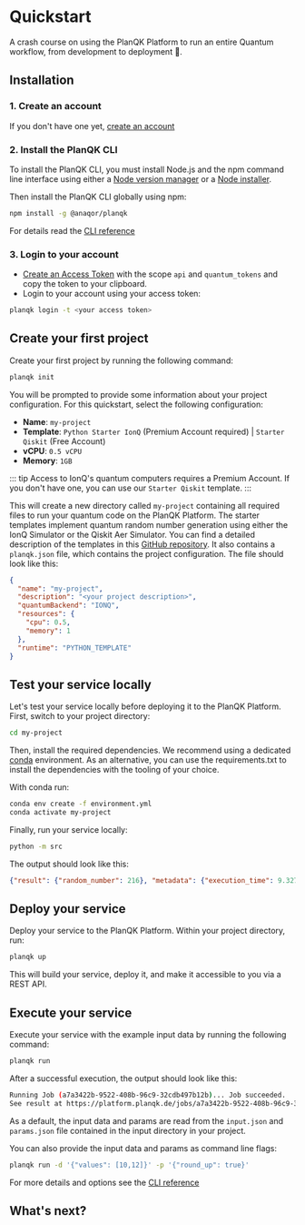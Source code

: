 # Quickstart

A crash course on using the PlanQK Platform to run an entire Quantum workflow, from development to deployment :rocket:.

## Installation

### 1. Create an account

If you don't have one yet, [create an account](https://platform.planqk.de/)

### 2. Install the PlanQK CLI

To install the PlanQK CLI, you must install Node.js and the npm command line interface using either a
[Node version manager](https://github.com/nvm-sh/nvm) or a [Node installer](https://nodejs.org/en/download).

Then install the PlanQK CLI globally using npm:

```bash
npm install -g @anaqor/planqk
```

For details read the [CLI reference](https://www.npmjs.com/package/@anaqor/planqk)

### 3. Login to your account

- [Create an Access Token](https://platform.planqk.de/settings/access-tokens) with the scope `api` and `quantum_tokens`
  and copy the token to your clipboard.
- Login to your account using your access token:

```bash
planqk login -t <your access token>
```

## Create your first project

Create your first project by running the following command:

```bash
planqk init
```

You will be prompted to provide some information about your project configuration.
For this quickstart, select the following configuration:
- **Name**: `my-project`
- **Template**: `Python Starter IonQ` (Premium Account required) | `Starter Qiskit` (Free Account)
- **vCPU**: `0.5 vCPU`
- **Memory**: `1GB`

::: tip
Access to IonQ's quantum computers requires a Premium Account. If you don't have one, you can use
our `Starter Qiskit` template.
:::

This will create a new directory called `my-project` containing all required files to run your quantum code on the
PlanQK Platform.
The starter templates implement quantum random number generation using either the IonQ Simulator or the Qiskit Aer Simulator.
You can find a detailed description of the templates in
this [GitHub repository](https://github.com/PlanQK/planqk-platform-samples/tree/master/coding-templates/python).
It also contains a `planqk.json` file, which contains the project configuration. The file should look like this:

```json
{
  "name": "my-project",
  "description": "<your project description>",
  "quantumBackend": "IONQ",
  "resources": {
    "cpu": 0.5,
    "memory": 1
  },
  "runtime": "PYTHON_TEMPLATE"
}
```

## Test your service locally

Let's test your service locally before deploying it to the PlanQK Platform.
First, switch to your project directory:

```bash
cd my-project
```

Then, install the required dependencies. We recommend using a dedicated [conda](https://docs.conda.io/en/latest/)
environment.
As an alternative, you can use the requirements.txt to install the dependencies with the tooling of your choice.

With conda run:

```bash
conda env create -f environment.yml
conda activate my-project
```

Finally, run your service locally:

```bash
python -m src
```

The output should look like this:

```json
{"result": {"random_number": 216}, "metadata": {"execution_time": 9.327}}
```

## Deploy your service

Deploy your service to the PlanQK Platform. Within your project directory, run:

```bash
planqk up
```

This will build your service, deploy it, and make it accessible to you via a REST API.

## Execute your service

Execute your service with the example input data by running the following command:

```bash
planqk run 
```
After a successful execution, the output should look like this:

```bash
Running Job (a7a3422b-9522-408b-96c9-32cdb497b12b)... Job succeeded.
See result at https://platform.planqk.de/jobs/a7a3422b-9522-408b-96c9-32cdb497b12b
```

As a default, the input data and params are read from the `input.json` and `params.json` file contained in the input
directory in your project.

You can also provide the input data and params as command line flags:

```bash
planqk run -d '{"values": [10,12]}' -p '{"round_up": true}'
```

For more details and options see the [CLI reference](https://www.npmjs.com/package/@anaqor/planqk)

## What's next?

<NextSection />
